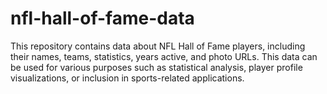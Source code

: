 # nfl-hall-of-fame-data
This repository contains data about NFL Hall of Fame players, including their names, teams, statistics, years active, and photo URLs. This data can be used for various purposes such as statistical analysis, player profile visualizations, or inclusion in sports-related applications.

